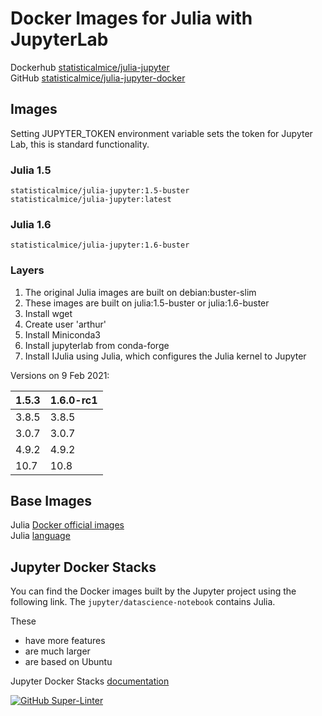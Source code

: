 # Docker Images for Julia with JupyterLab

Dockerhub [statisticalmice/julia-jupyter](https://hub.docker.com/repository/docker/statisticalmice/julia-jupyter)  
GitHub [statisticalmice/julia-jupyter-docker](https://github.com/StatisticalMice/julia-jupyter-docker)

## Images

Setting JUPYTER_TOKEN environment variable sets the token for Jupyter Lab, this is standard functionality.

### Julia 1.5

`statisticalmice/julia-jupyter:1.5-buster`  
`statisticalmice/julia-jupyter:latest`

### Julia 1.6

`statisticalmice/julia-jupyter:1.6-buster`

### Layers

1. The original Julia images are built on debian:buster-slim
2. These images are built on julia:1.5-buster or julia:1.6-buster
3. Install wget
4. Create user 'arthur'
5. Install Miniconda3
6. Install jupyterlab from conda-forge
7. Install IJulia using Julia, which configures the Julia kernel to Jupyter

Versions on 9 Feb 2021:  

| 1.5.3 | 1.6.0-rc1 |
|-------|-----------|
| 3.8.5 | 3.8.5     |
| 3.0.7 | 3.0.7     |
| 4.9.2 | 4.9.2     |
| 10.7  | 10.8      |

## Base Images

Julia [Docker official images](https://hub.docker.com/_/julia)  
Julia [language](https://julialang.org)

## Jupyter Docker Stacks

You can find the Docker images built by the Jupyter project using the following link. The `jupyter/datascience-notebook` contains Julia.

These
* have more features
* are much larger
* are based on Ubuntu

Jupyter Docker Stacks [documentation](https://jupyter-docker-stacks.readthedocs.io/en/latest/)

[![GitHub Super-Linter](https://github.com/StatisticalMice/julia-jupyter-docker/workflows/Super-Linter/badge.svg)](https://github.com/marketplace/actions/super-linter)
